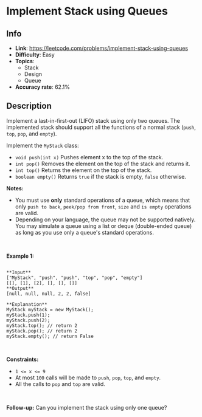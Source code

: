 # Implement Stack using Queues

## Info  
- **Link**: https://leetcode.com/problems/implement-stack-using-queues
- **Difficulty**: Easy  
- **Topics**:   
    - Stack
    - Design
    - Queue
- **Accuracy rate**: 62.1%  

## Description  
    
Implement a last-in-first-out (LIFO) stack using only two queues. The implemented stack should support all the functions of a normal stack (`push`, `top`, `pop`, and `empty`).


Implement the `MyStack` class:


* `void push(int x)` Pushes element x to the top of the stack.
* `int pop()` Removes the element on the top of the stack and returns it.
* `int top()` Returns the element on the top of the stack.
* `boolean empty()` Returns `true` if the stack is empty, `false` otherwise.


**Notes:**


* You must use **only** standard operations of a queue, which means that only `push to back`, `peek/pop from front`, `size` and `is empty` operations are valid.
* Depending on your language, the queue may not be supported natively. You may simulate a queue using a list or deque (double-ended queue) as long as you use only a queue's standard operations.


 


**Example 1:**



```

**Input**
["MyStack", "push", "push", "top", "pop", "empty"]
[[], [1], [2], [], [], []]
**Output**
[null, null, null, 2, 2, false]

**Explanation**
MyStack myStack = new MyStack();
myStack.push(1);
myStack.push(2);
myStack.top(); // return 2
myStack.pop(); // return 2
myStack.empty(); // return False

```

 


**Constraints:**


* `1 <= x <= 9`
* At most `100` calls will be made to `push`, `pop`, `top`, and `empty`.
* All the calls to `pop` and `top` are valid.


 


**Follow-up:** Can you implement the stack using only one queue?


  
    